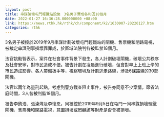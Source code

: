 ```yaml
---
layout: post
title: 串謀破壞屯門輕鐵站設施　3名男子罪成各判囚18個月
date: 2022-01-27 16:36:28.000000000 +08:00
link: https://news.rthk.hk/rthk/ch/component/k2/1630907-20220127.htm
categories: rthk
---
```


3名男子被控於2019年9月串謀計劃破壞屯門輕鐵站的閘機、售票機和閉路電視，被裁定串謀刑事損壞罪罪成，於區域法院判各被監禁18個月。

法官姚勳智表示，案件在社會事件背景下發生，各人計劃破壞閘機，破壞公共秩序及社會安寧，對市民造成不便。被告計劃在凌晨進行破壞，但會對早上上班上學的市民造成影響。各人帶備扳手等，視察環境及計劃逃走路線，涉及6條路線的30部閘機。

法官以兩年為量刑起點，考慮到警方截查阻止事件，被告亦同意不少案情，節省法庭時間，3人各被判監18個月。

被告李鈞浩、張溱煒及李懷恩，同被控於2019年9月5日在屯門一同串謀損壞輕鐵閘機、售票機和閉路電視，意圖損壞或罔顧該等財產是否會被損壞。
